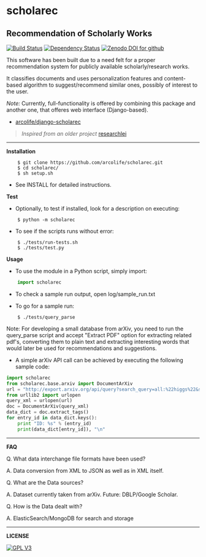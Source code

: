 scholarec
=========
Recommendation of Scholarly Works 
---------------------------------

[![Build Status](https://travis-ci.org/arcolife/scholarec.png?branch=master)](https://travis-ci.org/arcolife/scholarec)
[![Dependency Status](https://gemnasium.com/arcolife/scholarec.png)](https://gemnasium.com/arcolife/scholarec)
[![Zenodo DOI for github](https://zenodo.org/badge/4244/arcolife/scholarec.png)](http://dx.doi.org/10.5281/zenodo.10265)

This software has been built due to a need felt for a proper 
recommendation system for publicly available scholarly/research works. 

It classifies documents and uses personalization features and content-based algorithm to 
suggest/recommend similar ones, possibly of interest to the user. 

_Note:_ Currently, full-functionality is offered by combining this package and another one, 
	that offeres web interface (Django-based). 	
- [arcolife/django-scholarec](https://github.com/arcolife/django-scholarec "django-scholarec")

> *Inspired from an older project* [researchlei](http://cs.stanford.edu/people/karpathy/researchlei/ "BSD Licensed")

***

**Installation**

```
    $ git clone https://github.com/arcolife/scholarec.git
    $ cd scholarec/
    $ sh setup.sh
```

* See INSTALL for detailed instructions.

**Test**

* Optionally, to test if installed, look for a description on executing:
```
    $ python -m scholarec
```

* To see if the scripts runs without error:
```
    $ ./tests/run-tests.sh
    $ ./tests/test.py
```

**Usage**

* To use the module in a Python script, simply import:
```python
    import scholarec
```

* To check a sample run output, open log/sample_run.txt

* To go for a sample run:

```
    $ ./tests/query_parse
```

Note: For developing a small database from arXiv, you need to run 
the query_parse script and accept "Extract PDF" option for extracting 
related pdf's, converting them to plain text and extracting interesting 
words that would later be used for recommendations and suggestions.


* A simple arXiv API call can be achieved by executing the following sample code:
```python          
import scholarec
from scholarec.base.arxiv import DocumentArXiv
url = "http://export.arxiv.org/api/query?search_query=all:%22higgs%22&start=0&max_results=2"
from urllib2 import urlopen
query_xml = urlopen(url)
doc = DocumentArXiv(query_xml)
data_dict = doc.extract_tags()
for entry_id in data_dict.keys():
    print "ID: %s" % (entry_id)
    print(data_dict[entry_id]), "\n"
```
        
***

**FAQ**

Q. What data interchange file formats have been used?

A. Data conversion from XML to JSON as well as in XML itself.


Q. What are the Data sources? 

A. Dataset currently taken from arXiv. Future: DBLP/Google Scholar. 


Q. How is the Data dealt with?

A. ElasticSearch/MongoDB for search and storage

***

**LICENSE**

[![GPL V3](http://www.gnu.org/graphics/gplv3-127x51.png)](http://www.gnu.org/licenses/gpl-3.0-standalone.html)